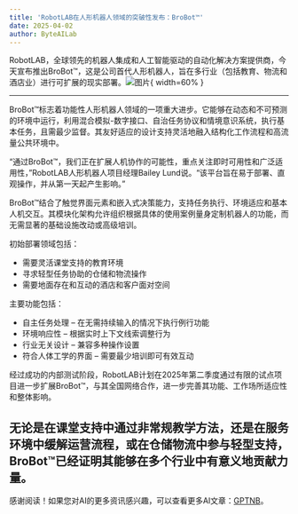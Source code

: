 ```yaml
---
title: 'RobotLAB在人形机器人领域的突破性发布：BroBot™'
date: 2025-04-02
author: ByteAILab
---
```


RobotLAB，全球领先的机器人集成和人工智能驱动的自动化解决方案提供商，今天宣布推出BroBot™，这是公司首代人形机器人，旨在多行业（包括教育、物流和酒店业）进行可扩展的现实部署。![图片](https://ai-techpark.com/wp-content/uploads/RobotLAB.jpg){ width=60% }

---


BroBot™标志着功能性人形机器人领域的一项重大进步。它能够在动态和不可预测的环境中运行，利用混合模拟-数字接口、自治任务协议和情境意识系统，执行基本任务，且需最少监督。其友好适应的设计支持灵活地融入结构化工作流程和高流量公共环境中。

“通过BroBot™，我们正在扩展人机协作的可能性，重点关注即时可用性和广泛适用性，”RobotLAB人形机器人项目经理Bailey Lund说。“该平台旨在易于部署、直观操作，并从第一天起产生影响。”

BroBot™结合了触觉界面元素和嵌入式决策能力，支持任务执行、环境适应和基本人机交互。其模块化架构允许组织根据具体的使用案例量身定制机器人的功能，而无需显著的基础设施改动或高级培训。

初始部署领域包括：

- 需要灵活课堂支持的教育环境
- 寻求轻型任务协助的仓储和物流操作
- 需要地面存在和互动的酒店和客户面对空间

主要功能包括：

- 自主任务处理 – 在无需持续输入的情况下执行例行功能
- 环境响应性 – 根据实时上下文线索调整行为
- 行业无关设计 – 兼容多种操作设置
- 符合人体工学的界面 – 需要最少培训即可有效互动

经过成功的内部测试阶段，RobotLAB计划在2025年第二季度通过有限的试点项目进一步扩展BroBot™，与其全国网络合作，进一步完善其功能、工作场所适应性和整体影响。

无论是在课堂支持中通过非常规教学方法，还是在服务环境中缓解运营流程，或在仓储物流中参与轻型支持，BroBot™已经证明其能够在多个行业中有意义地贡献力量。
---
感谢阅读！如果您对AI的更多资讯感兴趣，可以查看更多AI文章：[GPTNB](https://gptnb.com)。